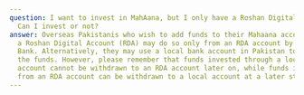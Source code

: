 ```yaml
---
question: I want to invest in MahAana, but I only have a Roshan Digital Account.
  Can I invest or not?
answer: Overseas Pakistanis who wish to add funds to their Mahaana account with
  a Roshan Digital Account (RDA) may do so only from an RDA account by Meezan
  Bank. Alternatively, they may use a local bank account in Pakistan to transfer
  the funds. However, please remember that funds invested through a local
  account cannot be withdrawn to an RDA account later on, while funds invested
  from an RDA account can be withdrawn to a local account at a later stage.
---
```

